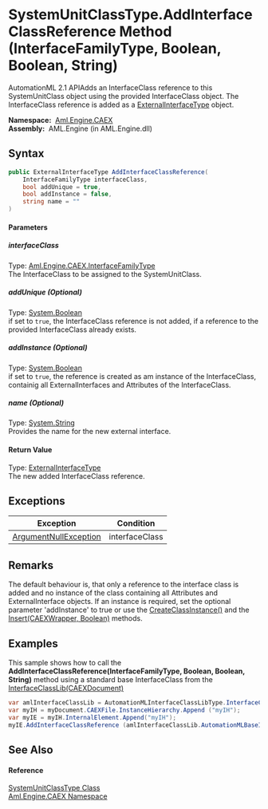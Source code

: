 SystemUnitClassType.AddInterfaceClassReference Method (InterfaceFamilyType, Boolean, Boolean, String)
=====================================================================================================
AutomationML 2.1 APIAdds an InterfaceClass reference to this SystemUnitClass object using the provided InterfaceClass object. The InterfaceClass reference is added as a [ExternalInterfaceType][1] object.

  **Namespace:**  [Aml.Engine.CAEX][2]  
  **Assembly:**  AML.Engine (in AML.Engine.dll)

Syntax
------

```csharp
public ExternalInterfaceType AddInterfaceClassReference(
	InterfaceFamilyType interfaceClass,
	bool addUnique = true,
	bool addInstance = false,
	string name = ""
)
```

#### Parameters

##### *interfaceClass*
Type: [Aml.Engine.CAEX.InterfaceFamilyType][3]  
The InterfaceClass to be assigned to the SystemUnitClass.

##### *addUnique* (Optional)
Type: [System.Boolean][4]  
 if set to `true`, the InterfaceClass reference is not added, if a reference to the provided InterfaceClass already exists.

##### *addInstance* (Optional)
Type: [System.Boolean][4]  
 if set to `true`, the reference is created as am instance of the InterfaceClass, containig all ExternalInterfaces and Attributes of the InterfaceClass.

##### *name* (Optional)
Type: [System.String][5]  
Provides the name for the new external interface.

#### Return Value
Type: [ExternalInterfaceType][1]  
 The new added InterfaceClass reference. 

Exceptions
----------

Exception                  | Condition      
-------------------------- | -------------- 
[ArgumentNullException][6] | interfaceClass 


Remarks
-------
 The default behaviour is, that only a reference to the interface class is added and no instance of the class containing all Attributes and ExternalInterface objects. If an instance is required, set the optional parameter 'addInstance' to true or use the [CreateClassInstance()][7] and the [Insert(CAEXWrapper, Boolean)][8] methods. 

Examples
--------
 This sample shows how to call the **AddInterfaceClassReference(InterfaceFamilyType, Boolean, Boolean, String)** method using a standard base InterfaceClass from the [InterfaceClassLib(CAEXDocument)][9]
```csharp
var amlInterfaceClassLib = AutomationMLInterfaceClassLibType.InterfaceClassLib (myDocument);
var myIH = myDocument.CAEXFile.InstanceHierarchy.Append ("myIH");
var myIE = myIH.InternalElement.Append("myIH");
myIE.AddInterfaceClassReference (amlInterfaceClassLib.AutomationMLBaseInterface);
```


See Also
--------

#### Reference
[SystemUnitClassType Class][10]  
[Aml.Engine.CAEX Namespace][2]  

[1]: ../ExternalInterfaceType/README.md
[2]: ../README.md
[3]: ../InterfaceFamilyType/README.md
[4]: https://docs.microsoft.com/dotnet/api/system.boolean
[5]: https://docs.microsoft.com/dotnet/api/system.string
[6]: https://docs.microsoft.com/dotnet/api/system.argumentnullexception
[7]: ../InterfaceFamilyType/CreateClassInstance.md
[8]: Insert.md
[9]: ../../Aml.Engine.AmlObjects/AutomationMLInterfaceClassLibType/InterfaceClassLib.md
[10]: README.md
[11]: https://www.automationml.org
[12]: ../../icons/logoShade.png